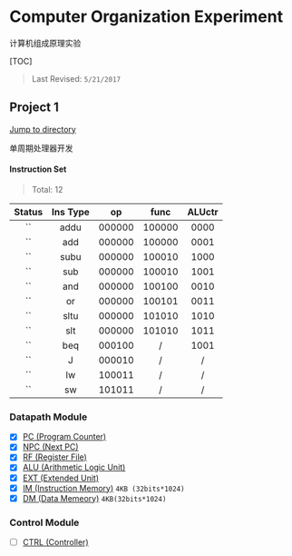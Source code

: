 # Computer Organization Experiment

计算机组成原理实验

[TOC]

> Last Revised: `5/21/2017`

## Project 1

[Jump to directory](Project_1/)

单周期处理器开发

#### Instruction Set

> Total: 12

| Status 	| Ins Type 	| op 	| func 	| ALUctr 	|
|:-------:	|:--------:	|:------:	|:------:	|:----:	|
|``	| addu 	| 000000 	| 100000 	| 0000 	|
|``	| add 	| 000000 	| 100000 	| 0001 	|
|``	| subu 	| 000000 	| 100010 	| 1000 	|
|``	| sub 	| 000000 	| 100010 	| 1001 	|
|``	| and 	| 000000 	| 100100 	| 0010 	|
|``	| or 	| 000000 	| 100101 	| 0011 	|
|``	| sltu 	| 000000 	| 101010 	| 1010 	|
|``	| slt 	| 000000 	| 101010 	| 1011 	|
|``	| beq 	| 000100 	| / 	| 1001 	|
|``	| J 	| 000010 	| / 	| / 	|
|``	| lw 	| 100011 	| / 	| / 	|
|``	| sw 	| 101011 	| / 	| / 	|


### Datapath Module

- [x] [PC (Program Counter)](Project_1/datapath/pc.v)
- [x] [NPC (Next PC)](Project_1/datapath/npc.v)
- [x] [RF (Register File)](Project_1/datapath/rf.v)
- [x] [ALU (Arithmetic Logic Unit)](Project_1/datapath/alu.v)
- [x] [EXT (Extended Unit)](Project_1/datapath/ext.v)
- [x] [IM (Instruction Memory)](Project_1/datapath/im.v) `4KB (32bits*1024)`
- [x] [DM (Data Memeory)](Project_1/datapath/dm.v) `4KB(32bits*1024)`

### Control Module

- [ ] [CTRL (Controller)](Project_1/control/ctrl.v)
